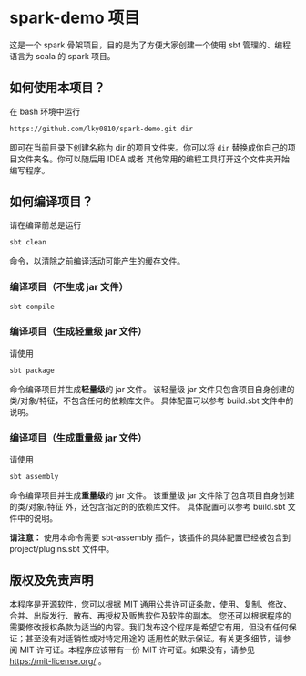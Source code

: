 # spark-demo 项目

这是一个 spark 骨架项目，目的是为了方便大家创建一个使用 sbt 管理的、编程语言为 scala 的 spark 项目。


## 如何使用本项目？
在 bash 环境中运行
```bash
https://github.com/lky0810/spark-demo.git dir
```
即可在当前目录下创建名称为 dir 的项目文件夹。你可以将 `dir` 替换成你自己的项目文件夹名。你可以随后用 IDEA 或者
其他常用的编程工具打开这个文件夹开始编写程序。


## 如何编译项目？
请在编译前总是运行 
```bash
sbt clean 
```
命令，以清除之前编译活动可能产生的缓存文件。

### 编译项目（不生成 jar 文件）
```bash
sbt compile
```

### 编译项目（生成轻量级 jar 文件）
请使用
```bash
sbt package
```
命令编译项目并生成**轻量级**的 jar 文件。 该轻量级 jar 文件只包含项目自身创建的类/对象/特征，不包含任何的依赖库文件。
具体配置可以参考 build.sbt 文件中的说明。

### 编译项目（生成重量级 jar 文件）
请使用
```bash
sbt assembly
```
命令编译项目并生成**重量级**的 jar 文件。 该重量级 jar 文件除了包含项目自身创建的类/对象/特征 外，还包含指定的的依赖库文件。
具体配置可以参考 build.sbt 文件中的说明。

**请注意：** 使用本命令需要 sbt-assembly 插件，该插件的具体配置已经被包含到 project/plugins.sbt 文件中。


## 版权及免责声明
本程序是开源软件，您可以根据 MIT 通用公共许可证条款，使用、复制、修改、合并、出版发行、散布、再授权及贩售软件及软件的副本。
您还可以根据程序的需要修改授权条款为适当的内容。我们发布这个程序是希望它有用，但没有任何保证；甚至没有对适销性或对特定用途的
适用性的默示保证。有关更多细节，请参阅 MIT 许可证。本程序应该带有一份 MIT 许可证。如果没有，请参见
https://mit-license.org/ 。